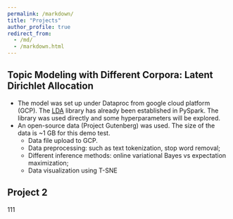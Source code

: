 ```yaml
---
permalink: /markdown/
title: "Projects"
author_profile: true
redirect_from: 
  - /md/
  - /markdown.html
---
```


## Topic Modeling with Different Corpora: Latent Dirichlet Allocation
* The model was set up under Dataproc from google cloud platform (GCP). The <a href='https://spark.apache.org/docs/latest/api/python/reference/api/pyspark.ml.clustering.LDA.html'>LDA</a> library has already been established in PySpark. The library was used directly and some hyperparameters will be explored.
* An open-source data (Project Gutenberg) was used. The size of the data is ~1 GB for this demo test. 
  * Data file upload to GCP.
  * Data preprocessing: such as text tokenization, stop word removal; 
  * Different inference methods: online variational Bayes vs expectation maximization; 
  * Data visualization using T-SNE


## Project 2

111
